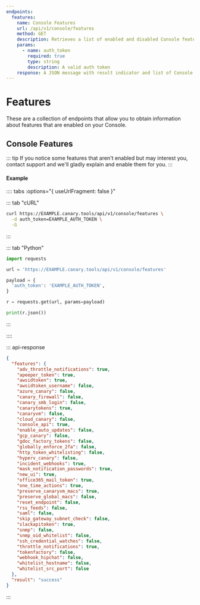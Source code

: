 ```yaml
---
endpoints:
  features:
    name: Console Features
    url: /api/v1/console/features
    method: GET
    description: Retrieves a list of enabled and disabled Console features.
    params:
      - name: auth_token
        required: true
        type: string
        description: A valid auth token
    response: A JSON message with result indicator and list of Console features.
---
```

# Features

These are a collection of endpoints that allow you to obtain information about features that are enabled on your Console.

<APIEndpoints :endpoints="$page.frontmatter.endpoints" :path="$page.regularPath"/>

## Console Features

::: tip
If you notice some features that aren't enabled but may interest you, contact support and we'll gladly explain and enable them for you.
:::

<APIDetails :endpoint="$page.frontmatter.endpoints.features"/>

#### Example

:::: tabs :options="{ useUrlFragment: false }"

::: tab "cURL"

``` bash
curl https://EXAMPLE.canary.tools/api/v1/console/features \
  -d auth_token=EXAMPLE_AUTH_TOKEN \
  -G
```

:::

::: tab "Python"

``` python
import requests

url = 'https://EXAMPLE.canary.tools/api/v1/console/features'

payload = {
  'auth_token': 'EXAMPLE_AUTH_TOKEN',
}

r = requests.get(url, params=payload)

print(r.json())
```

:::

::::


::: api-response
```json
{
  "features": {
    "adv_throttle_notifications": true,
    "apeeper_token": true,
    "awsidtoken": true,
    "awsidtoken_username": false,
    "azure_canary": false,
    "canary_firewall": false,
    "canary_smb_login": false,
    "canarytokens": true,
    "canaryvm": false,
    "cloud_canary": false,
    "console_api": true,
    "enable_auto_updates": false,
    "gcp_canary": false,
    "gdoc_factory_tokens": false,
    "globally_enforce_2fa": false,
    "http_token_whitelisting": false,
    "hyperv_canary": false,
    "incident_webhooks": true,
    "mask_notification_passwords": true,
    "new_ui": true,
    "office365_mail_token": true,
    "one_time_actions": true,
    "preserve_canaryvm_macs": true,
    "preserve_global_macs": false,
    "reset_endpoint": false,
    "rss_feeds": false,
    "saml": false,
    "skip_gateway_subnet_check": false,
    "slackapitoken": true,
    "snmp": false,
    "snmp_oid_whitelist": false,
    "ssh_credential_watches": false,
    "throttle_notifications": true,
    "tokenfactory": false,
    "webhook_hipchat": false,
    "whitelist_hostname": false,
    "whitelist_src_port": false
  },
  "result": "success"
}
```
:::